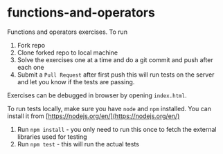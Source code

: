 # functions-and-operators

Functions and operators exercises. To run

1. Fork repo
2. Clone forked repo to local machine
4. Solve the exercises one at a time and do a git commit and push after each one
5. Submit a `Pull Request` after first push this will run tests on the server and let you know if the tests are passing.

Exercises can be debugged in browser by opening `index.html`.

To run tests locally, make sure you have `node` and `npm` installed. You can install it from [https://nodejs.org/en/](https://nodejs.org/en/)

1. Run `npm install` - you only need to run this once to fetch the external libraries used for testing
2. Run `npm test` - this will run the actual tests
